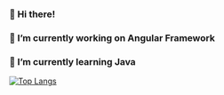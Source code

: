 ### 👋 Hi there!
### 🔭 I’m currently working on Angular Framework
### 🌱 I’m currently learning Java

[![Top Langs](https://github-readme-stats.vercel.app/api/top-langs/?username=MarinaDreamWork&layout=compact)](https://github.com/anuraghazra/github-readme-stats)

<!--
**MarinaDreamwork/MarinaDreamwork** is a ✨ _special_ ✨ repository because its `README.md` (this file) appears on your GitHub profile.

Here are some ideas to get you started:

- 🔭 I’m currently working on ...
- 🌱 I’m currently learning ...
- 👯 I’m looking to collaborate on ...
- 🤔 I’m looking for help with ...
- 💬 Ask me about ...
- 📫 How to reach me: ...
- 😄 Pronouns: ...
- ⚡ Fun fact: ...
-->
